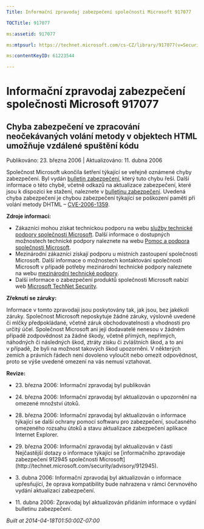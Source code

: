 ```yaml
---
Title: Informační zpravodaj zabezpečení společnosti Microsoft 917077

TOCTitle: 917077

ms:assetid: 917077

ms:mtpsurl: https://technet.microsoft.com/cs-CZ/library/917077(v=Security.10)

ms:contentKeyID: 61223544

---
```


# Informační zpravodaj zabezpečení společnosti Microsoft 917077 #

## Chyba zabezpečení ve zpracování neočekávaných volání metody v objektech HTML umožňuje vzdálené spuštění kódu ##

Publikováno: 23. března 2006 | Aktualizováno: 11. dubna 2006

Společnost Microsoft ukončila šetření týkající se veřejně oznámené chyby zabezpečení. Byl vydán [bulletin zabezpečení](http://technet.microsoft.com/security/bulletin/ms06-013), který tuto chybu řeší. Další informace o této chybě, včetně odkazů na aktualizace zabezpečení, které jsou k dispozici ke stažení, naleznete v [bulletinu zabezpečení](http://technet.microsoft.com/security/bulletin/ms06-013). Uvedená chyba zabezpečení je chybou zabezpečení týkající se poškození paměti při volání metody DHTML – [CVE-2006-1359](http://www.cve.mitre.org/cgi-bin/cvename.cgi?name=cve-2006-1359).

**Zdroje informací:**

* Zákazníci mohou získat technickou podporu na webu [služby technické podpory společnosti Microsoft](http://go.microsoft.com/fwlink/?linkid=21131). Další informace o dostupných možnostech technické podpory naleznete na webu [Pomoc a podpora společnosti Microsoft](http://support.microsoft.com/).
* Mezinárodní zákazníci získají podporu u místních zastoupení společnosti Microsoft. Další informace o možnostech kontaktování společnosti Microsoft v případě potřeby mezinárodní technické podpory naleznete na webu [mezinárodní technické podpory](http://go.microsoft.com/fwlink/?linkid=21155).
* Další informace o zabezpečení produktů společnosti Microsoft nabízí web [Microsoft TechNet Security](http://www.microsoft.com/cze/technet/security/).

**Zřeknutí se záruky:**

Informace v tomto zpravodaji jsou poskytovány tak, jak jsou, bez jakékoli záruky. Společnost Microsoft neposkytuje žádné záruky, výslovně uvedené či mlčky předpokládané, včetně záruk obchodovatelnosti a vhodnosti pro určitý účel. Společnost Microsoft ani její dodavatelé nenesou v žádném případě zodpovědnost za žádné škody, včetně přímých, nepřímých, náhodných či následných škod, ztráty zisku či zvláštních škod, a to ani v případě, že byli na možnost takových škod upozorněni. V některých zemích a právních řádech není dovoleno vyloučit nebo omezit odpovědnost, proto se výše uvedené omezení na vás nemusí vztahovat.

**Revize:**

* <p>23. března 2006: Informační zpravodaj byl publikován</p>
* <p>24. března 2006: Informační zpravodaj byl aktualizován o upozornění na omezené množství útoků.</p>
* <p>28. března 2006: Informační zpravodaj byl aktualizován o informace týkající se další ochrany pomocí softwaru pro zabezpečení, současného omezeného rozsahu útoků a stavu aktualizace zabezpečení aplikace Internet Explorer.</p>
* <p>29. března 2006: Informační zpravodaj byl aktualizován v části Nejčastější dotazy o informace týkající se [informačního zpravodaje zabezpečení 912945 společnosti Microsoft](http://technet.microsoft.com/security/advisory/912945).</p>
* <p>3. dubna 2006: Informační zpravodaj byl aktualizován o informace upřesňující, že oprava kompatibility bude nahrazena v rámci červnového vydání aktualizací zabezpečení.</p>
* <p>11. dubna 2006: Zpravodaj byl aktualizován přidáním informace o vydání bulletinu zabezpečení.</p>

*Built at 2014-04-18T01:50:00Z-07:00*
